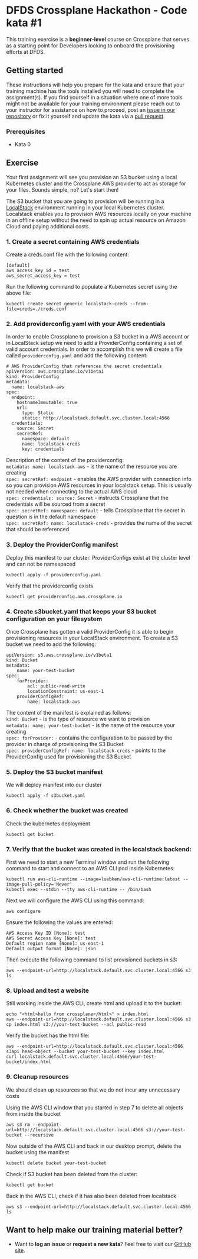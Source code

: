 DFDS Crossplane Hackathon - Code kata #1
======================================

This training exercise is a **beginner-level** course on Crossplane that serves as a starting point for Developers looking to onboard the provisioning efforts at DFDS.

## Getting started
These instructions will help you prepare for the kata and ensure that your training machine has the tools installed you will need to complete the assignment(s). If you find yourself in a situation where one of more tools might not be available for your training environment please reach out to your instructor for assistance on how to proceed, post an [issue in our repository](https://github.com/dfds/dojo/issues) or fix it yourself and update the kata via a [pull request](https://github.com/dfds/dojo/pulls).

### Prerequisites
* Kata 0

## Exercise
Your first assignment will see you provision an S3 bucket using a local Kubernetes cluster and the Crossplane AWS provider to act as storage for your files. Sounds simple, no? Let's start then!

The S3 bucket that you are going to provision will be running in a 
[LocalStack](https://github.com/localstack/localstack) environment running in your local Kubernetes cluster. Localstack enables you to provision AWS resources locally on your machine in an offline setup without the need to spin up actual resource on Amazon Cloud and paying additional costs.


### 1. Create a secret containing AWS credentials

Create a creds.conf file with the following content:

```
[default]
aws_access_key_id = test
aws_secret_access_key = test

```

Run the following command to populate a Kubernetes secret using the above file:

```
kubectl create secret generic localstack-creds --from-file=creds=./creds.conf

```

### 2. Add providerconfig.yaml with your AWS credentials
In order to enable Crossplane to provision a S3 bucket in a AWS account or in LocalStack setup we need to add a ProviderConfig containing a set of valid account credentials. In order to accomplish this we will create a file called `providerconfig.yaml` and add the following content:

```
# AWS ProviderConfig that references the secret credentials
apiVersion: aws.crossplane.io/v1beta1
kind: ProviderConfig
metadata:
  name: localstack-aws
spec:
  endpoint:
    hostnameImmutable: true
    url:
      type: Static
      static: http://localstack.default.svc.cluster.local:4566
  credentials:
    source: Secret
    secretRef:
      namespace: default
      name: localstack-creds
      key: credentials
```

Description of the content of the providerconfig: <br/>
`metadata: name: localstack-aws` - is the name of the resource you are creating<br/>
`spec: secretRef: endpoint` - enables the AWS provider with connection info so you can provision AWS resources in your localstack setup. This is usually not needed when connecting to the actual AWS cloud<br/>
`spec: credentials: source: Secret` - instructs Crossplane that the credentials will be sourced from a secret<br/>
`spec: secretRef: namespace: default` - tells Crossplane that the secret in question is in the default namespace<br/>
`spec: secretRef: name: localstack-creds` - provides the name of the secret that should be referenced<br/>

### 3. Deploy the ProviderConfig manifest

Deploy this manifest to our cluster. ProviderConfigs exist at the cluster level and can not be namespaced

```
kubectl apply -f providerconfig.yaml
```

Verify that the providerconfig exists

```
kubectl get providerconfig.aws.crossplane.io
```

### 4. Create s3bucket.yaml that keeps your S3 bucket configuration on your filesystem
Once Crossplane has gotten a valid ProviderConfig it is able to begin provisioning resources in your LocalStack environment. To create a S3 bucket we need to add the following:


```
apiVersion: s3.aws.crossplane.io/v1beta1
kind: Bucket
metadata:
    name: your-test-bucket
spec:
    forProvider:
        acl: public-read-write
        locationConstraint: us-east-1
    providerConfigRef:
        name: localstack-aws
```

The content of the manifest is explained as follows: <br/>
`kind: Bucket` - is the type of resource we want to provision<br/>
`metadata: name: your-test-bucket` - is the name of the resource your creating<br/>
`spec: forProvider:` - contains the configuration to be passed by the provider in charge of provisioning the S3 Bucket<br/>
`spec: providerConfigRef: name: localstack-creds` - points to the ProviderConfig used for provisioning the S3 Bucket<br/>


### 5. Deploy the S3 bucket manifest

We will deploy manifest into our cluster

```
kubectl apply -f s3bucket.yaml
```

### 6. Check whether the bucket was created

Check the kubernetes deployment
```
kubectl get bucket
```

### 7. Verify that the bucket was created in the localstack backend: 
First we need to start a new Terminal window and run the following command to start and connect to an AWS CLI pod inside Kubernetes:
```
kubectl run aws-cli-runtime --image=luebken/aws-cli-runtime:latest --image-pull-policy='Never'
kubectl exec --stdin --tty aws-cli-runtime -- /bin/bash
```

Next we will configure the AWS CLI using this command:
```
aws configure
```

Ensure the following the values are entered:

```
AWS Access Key ID [None]: test
AWS Secret Access Key [None]: test
Default region name [None]: us-east-1
Default output format [None]: json
```

Then execute the following command to list provisioned buckets in s3:

```
aws --endpoint-url=http://localstack.default.svc.cluster.local:4566 s3 ls
```

### 8. Upload and test a website

Still working inside the AWS CLI, create html and upload it to the bucket:
```
echo "<html>hello from crossplane</html>" > index.html
aws --endpoint-url=http://localstack.default.svc.cluster.local:4566 s3 cp index.html s3://your-test-bucket --acl public-read
```

Verify the bucket has the html file:
```
aws --endpoint-url=http://localstack.default.svc.cluster.local:4566 s3api head-object --bucket your-test-bucket --key index.html
curl localstack.default.svc.cluster.local:4566/your-test-bucket/index.html
```

### 9. Cleanup resources

We should clean up resources so that we do not incur any unnecessary costs

Using the AWS CLI window that you started in step 7 to delete all objects from inside the bucket
```
aws s3 rm --endpoint-url=http://localstack.default.svc.cluster.local:4566 s3://your-test-bucket --recursive
```

Now outside of the AWS CLI and back in our desktop prompt, delete the bucket using the manifest
```
kubectl delete bucket your-test-bucket
```

Check if S3 bucket has been deleted from the cluster:
```
kubectl get bucket
```

Back in the AWS CLI, check if it has also been deleted from localstack
```
aws s3 --endpoint-url=http://localstack.default.svc.cluster.local:4566 ls
```

## Want to help make our training material better?
 * Want to **log an issue** or **request a new kata**? Feel free to visit our [GitHub site](https://github.com/dfds/dojo/issues).
 